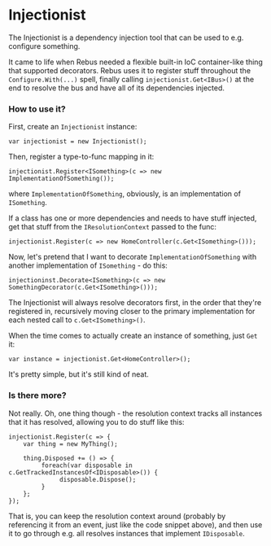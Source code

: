 # Injectionist

The Injectionist is a dependency injection tool that can be used to e.g. configure something.

It came to life when Rebus needed a flexible built-in IoC container-like thing that supported decorators. 
Rebus uses it to register stuff throughout the `Configure.With(...)` spell, finally calling 
`injectionist.Get<IBus>()` at the end to resolve the bus and have all of its dependencies injected.


### How to use it?

First, create an `Injectionist` instance:

    var injectionist = new Injectionist();

Then, register a type-to-func mapping in it:

    injectionist.Register<ISomething>(c => new ImplementationOfSomething());

where `ImplementationOfSomething`, obviously, is an implementation of `ISomething`.

If a class has one or more dependencies and needs to have stuff injected, get that stuff from the `IResolutionContext` passed to the func:

    injectionist.Register(c => new HomeController(c.Get<ISomething>()));

Now, let's pretend that I want to decorate `ImplementationOfSomething` with another implementation of `ISomething` - do this:

    injectioninst.Decorate<ISomething>(c => new SomethingDecorator(c.Get<ISomething>()));

The Injectionist will always resolve decorators first, in the order that they're registered in, recursively moving
closer to the primary implementation for each nested call to `c.Get<ISomething>()`.

When the time comes to actually create an instance of something, just `Get` it:

    var instance = injectionist.Get<HomeController>();

It's pretty simple, but it's still kind of neat.

### Is there more?

Not really. Oh, one thing though - the resolution context tracks all instances that it has resolved, allowing you to do stuff like this:

    injectionist.Register(c => {
        var thing = new MyThing();

        thing.Disposed += () => {
             foreach(var disposable in c.GetTrackedInstancesOf<IDisposable>()) {
                  disposable.Dispose();
             }
        };
    });

That is, you can keep the resolution context around (probably by referencing it from an event, just like the code snippet above), and then
use it to go through e.g. all resolves instances that implement `IDisposable`.